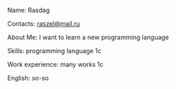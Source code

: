 Name:
Rasdag

Сontacts:
raszel@mail.ru

About Me:
I want to learn a new programming language

Skills:
programming language 1с

Work experience:
many works 1c

English:
so-so



